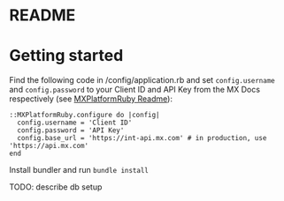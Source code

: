 # README

# Getting started

Find the following code in /config/application.rb and set `config.username` and `config.password` to your Client ID and API Key from the MX Docs respectively (see [MXPlatformRuby Readme](https://github.com/mxenabled/mx-platform-ruby)):

```
::MXPlatformRuby.configure do |config|
  config.username = 'Client ID'
  config.password = 'API Key'
  config.base_url = 'https://int-api.mx.com' # in production, use 'https://api.mx.com'
end
```

Install bundler and run `bundle install`

TODO: describe db setup
